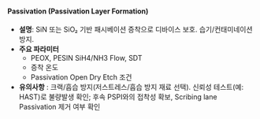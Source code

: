 #### Passivation (Passivation Layer Formation)

- **설명**: SiN 또는 SiO₂ 기반 패시베이션 증착으로 디바이스 보호. 습기/컨태미네이션 방지.
- **주요 파라미터**
	- PEOX, PESIN SiH4/NH3 Flow, SDT
	- 증착 온도
	- Passivation Open Dry Etch 조건
- **유의사항** : 크랙/흡습 방지(저스트레스/흡습 방지 재료 선택). 신뢰성 테스트(예: HAST)로 불량발생 확인; 후속 PSPI와의 접착성 확보, Scribing lane Passivation 제거 여부 확인